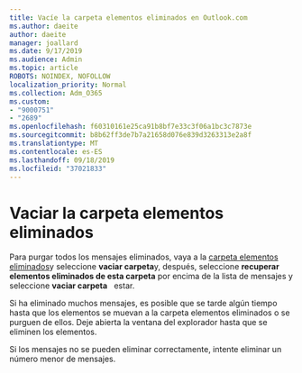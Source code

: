 ```yaml
---
title: Vacíe la carpeta elementos eliminados en Outlook.com
ms.author: daeite
author: daeite
manager: joallard
ms.date: 9/17/2019
ms.audience: Admin
ms.topic: article
ROBOTS: NOINDEX, NOFOLLOW
localization_priority: Normal
ms.collection: Adm_O365
ms.custom:
- "9000751"
- "2689"
ms.openlocfilehash: f60310161e25ca91b8bf7e33c3f06a1bc3c7873e
ms.sourcegitcommit: b8b62ff3de7b7a21658d076e839d3263313e2a8f
ms.translationtype: MT
ms.contentlocale: es-ES
ms.lasthandoff: 09/18/2019
ms.locfileid: "37021833"
---
```

# <a name="empty-the-deleted-items-folder"></a>Vaciar la carpeta elementos eliminados

Para purgar todos los mensajes eliminados, vaya a la [carpeta elementos eliminados](https://outlook.live.com/mail/deleteditems)y seleccione **vaciar carpeta**y, después, seleccione **recuperar elementos eliminados de esta carpeta** por encima de la lista de mensajes y seleccione **vaciar carpeta**   estar.

Si ha eliminado muchos mensajes, es posible que se tarde algún tiempo hasta que los elementos se muevan a la carpeta elementos eliminados o se purguen de ellos. Deje abierta la ventana del explorador hasta que se eliminen los elementos.

Si los mensajes no se pueden eliminar correctamente, intente eliminar un número menor de mensajes.